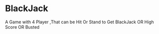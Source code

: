 # BlackJack
A Game with 4 Player ,That can be Hit Or Stand to Get BlackJack OR High Score OR Busted
